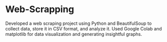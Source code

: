 # Web-Scrapping
Developed a web scraping project using Python and BeautifulSoup to collect data, store it in CSV format, and analyze it. Used Google Colab and matplotlib for data visualization and generating insightful graphs.
